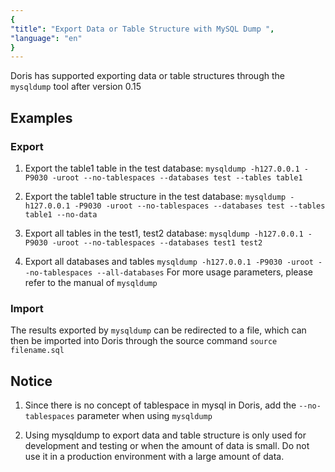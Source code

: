 ```yaml
---
{
"title": "Export Data or Table Structure with MySQL Dump ",
"language": "en"
}
---
```


<!-- 
Licensed to the Apache Software Foundation (ASF) under one
or more contributor license agreements.  See the NOTICE file
distributed with this work for additional information
regarding copyright ownership.  The ASF licenses this file
to you under the Apache License, Version 2.0 (the
"License"); you may not use this file except in compliance
with the License.  You may obtain a copy of the License at

  http://www.apache.org/licenses/LICENSE-2.0

Unless required by applicable law or agreed to in writing,
software distributed under the License is distributed on an
"AS IS" BASIS, WITHOUT WARRANTIES OR CONDITIONS OF ANY
KIND, either express or implied.  See the License for the
specific language governing permissions and limitations
under the License.
-->


Doris has supported exporting data or table structures through the `mysqldump` tool after version 0.15

## Examples

### Export
1. Export the table1 table in the test database: `mysqldump -h127.0.0.1 -P9030 -uroot --no-tablespaces --databases test --tables table1`

2. Export the table1 table structure in the test database: `mysqldump -h127.0.0.1 -P9030 -uroot --no-tablespaces --databases test --tables table1 --no-data`

3. Export all tables in the test1, test2 database: `mysqldump -h127.0.0.1 -P9030 -uroot --no-tablespaces --databases test1 test2`

4. Export all databases and tables `mysqldump -h127.0.0.1 -P9030 -uroot --no-tablespaces --all-databases`
For more usage parameters, please refer to the manual of `mysqldump`

### Import
The results exported by `mysqldump` can be redirected to a file, which can then be imported into Doris through the source command `source filename.sql`

## Notice

1. Since there is no concept of tablespace in mysql in Doris, add the `--no-tablespaces` parameter when using `mysqldump`

2. Using mysqldump to export data and table structure is only used for development and testing or when the amount of data is small. Do not use it in a production environment with a large amount of data.
